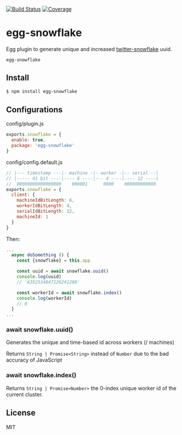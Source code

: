 [![Build Status](https://travis-ci.org/kaelzhang/egg-snowflake.svg?branch=master)](https://travis-ci.org/kaelzhang/egg-snowflake)
[![Coverage](https://codecov.io/gh/kaelzhang/egg-snowflake/branch/master/graph/badge.svg)](https://codecov.io/gh/kaelzhang/egg-snowflake)
<!-- optional appveyor tst
[![Windows Build Status](https://ci.appveyor.com/api/projects/status/github/kaelzhang/egg-snowflake?branch=master&svg=true)](https://ci.appveyor.com/project/kaelzhang/egg-snowflake)
-->
<!-- optional npm version
[![NPM version](https://badge.fury.io/js/err-object.svg)](http://badge.fury.io/js/err-object)
-->
<!-- optional npm downloads
[![npm module downloads per month](http://img.shields.io/npm/dm/err-object.svg)](https://www.npmjs.org/package/err-object)
-->
<!-- optional dependency status
[![Dependency Status](https://david-dm.org/kaelzhang/egg-snowflake.svg)](https://david-dm.org/kaelzhang/egg-snowflake)
-->

# egg-snowflake

Egg plugin to generate unique and increased [twitter-snowflake](https://www.slideshare.net/davegardnerisme/unique-id-generation-in-distributed-systems) uuid.

`egg-snowflake`

## Install

```sh
$ npm install egg-snowflake
```

## Configurations

config/plugin.js

```js
exports.snowflake = {
  enable: true,
  package: 'egg-snowflake'
}
```

config/config.default.js

```js
// |--- timestamp ---|- machine -|- worker -|-- serial --|
// |----- 41 bit ----|---- 6 ----|--- 4 ----|---- 12 ----|
//  00000000000000000    000001      0000    000000000000
exports.snowflake = {
  client: {
    machineIdBitLength: 6,
    workerIdBitLength: 4,
    serialIdBitLength: 12,
    machineId: 1
  }
}
```

Then:

```js
...
  async doSomething () {
    const {snowflake} = this.app

    const uuid = await snowflake.uuid()
    console.log(uuid)
    // '6352534847126241280'

    const workerId = await snowflake.index()
    console.log(workerId)
    // 0
  }
...
```

### await snowflake.uuid()

Generates the unique and time-based id across workers (/ machines)

Returns `String | Promise<String>` instead of `Number` due to the bad accuracy of JavaScript

### await snowflake.index()

Returns `String | Promise<Number>` the 0-index unique worker id of the current cluster.

## License

MIT

